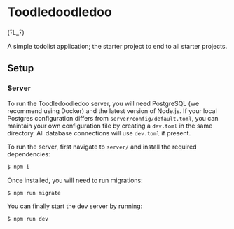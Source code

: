 # Toodledoodledoo

(･ิL_･ิ)

A simple todolist application; the starter project to end to all starter projects.

## Setup

### Server

To run the Toodledoodledoo server, you will need PostgreSQL (we recommend using Docker) and the latest version of Node.js. If your local Postgres configuration differs from `server/config/default.toml`, you can maintain your own configuration file by creating a `dev.toml` in the same directory. All database connections will use `dev.toml` if present. 

To run the server, first navigate to `server/` and install the required dependencies:
```bash
$ npm i
```

Once installed, you will need to run migrations:
```bash
$ npm run migrate
```

You can finally start the dev server by running:
```bash
$ npm run dev
```
